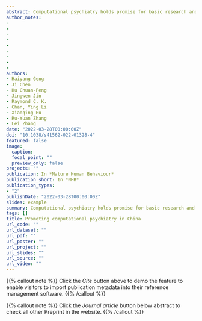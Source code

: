 ```yaml
---
abstract: Computational psychiatry holds promise for basic research and clinical practice in safeguarding mental health. In this Comment, we discuss why China needs computational psychiatry, why its development in China will benefit the field globally, and the challenges of promoting computational psychiatry in China and how to tackle them.
author_notes:
- 
- 
- 
- 
- 
- 
- 
- 
- 
authors:
- Haiyang Geng
- Ji Chen
- Hu Chuan-Peng
- Jingwen Jin
- Raymond C. K.
- Chan, Ying Li
- Xiaoqing Hu
- Ru-Yuan Zhang
- Lei Zhang 
date: "2022-03-28T00:00:00Z"
doi: "10.1038/s41562-022-01328-4"
featured: false
image:
  caption: 
  focal_point: ""
  preview_only: false
projects: ""
publication: In *Nature Human Behaviour*
publication_short: In *NHB*
publication_types: 
- "2"
publishDate: "2022-03-28T00:00:00Z"
slides: example
summary: Computational psychiatry holds promise for basic research and clinical practice in safeguarding mental health. In this Comment, we discuss why China needs computational psychiatry, why its development in China will benefit the field globally, and the challenges of promoting computational psychiatry in China and how to tackle them.
tags: []
title: Promoting computational psychiatry in China
url_code: ""
url_dataset: ""
url_pdf: ""
url_poster: ""
url_project: ""
url_slides: ""
url_source: ""
url_video: ""
---
```


{{% callout note %}}
Click the _Cite_ button above to demo the feature to enable visitors to import publication metadata into their reference management software.
{{% /callout %}}

{{% callout note %}}
Click the _Journal article_ button below abstract to check all other Preprint in the website.
{{% /callout %}}
